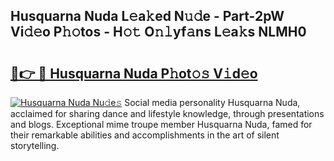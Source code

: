 ## Husquarna Nuda L𝚎a𝚔ed N𝚞𝚍e - Part-2pW Vi𝚍𝚎o P𝚑𝚘tos - H𝚘𝚝 O𝚗𝚕yf𝚊ns L𝚎a𝚔s NLMH0

# <h2><a href="http://kf10s4.oniu.top/?m=Husquarna+Nuda">🔗👉 🔴 Husquarna Nuda P𝚑ot𝚘𝚜 V𝚒d𝚎o</a></h2>

[![Husquarna Nuda Nu𝚍e𝚜](https://i.imgur.com/0qMVB7G.gif)](http://kf10s4.oniu.top/?m=Husquarna+Nuda)
Social media personality Husquarna Nuda, acclaimed for sharing dance and lifestyle knowledge, through presentations and blogs. Exceptional mime troupe member Husquarna Nuda, famed for their remarkable abilities and accomplishments in the art of silent storytelling.  

